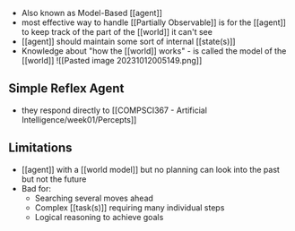 - Also known as Model-Based [[agent]]
- most effective way to handle [[Partially Observable]] is for the [[agent]] to keep track of the part of the [[world]] it can't see
- [[agent]] should maintain some sort of internal [[state(s)]]
- Knowledge about "how the [[world]] works" - is called the model of the [[world]]
![[Pasted image 20231012005149.png]]

## Simple Reflex Agent
- they respond directly to [[COMPSCI367 - Artificial Intelligence/week01/Percepts]]

## Limitations
- [[agent]] with a [[world model]] but no planning can look into the past but not the future
- Bad for:
	- Searching several moves ahead
	- Complex [[task(s)]] requiring many individual steps
	- Logical reasoning to achieve goals